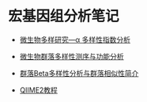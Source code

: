 # 宏基因组分析笔记

+ [微生物多样研究—α 多样性指数分析](https://zhuanlan.zhihu.com/p/74783516)

+ [微生物群落多样性测序与功能分析](https://zhuanlan.zhihu.com/p/78301387)

+ [群落Beta多样性分析与群落相似性简介](https://cloud.tencent.com/developer/article/1667371)

+ [QIIME2教程](https://mp.weixin.qq.com/mp/appmsgalbum?__biz=MzUzMjA4Njc1MA==&action=getalbum&album_id=1296429943995383809&scene=173&from_msgid=2247489688&from_itemidx=1&count=3#wechat_redirect)
